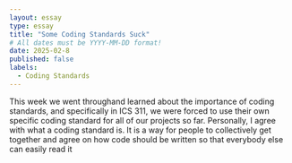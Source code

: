 ```yaml
---
layout: essay
type: essay
title: "Some Coding Standards Suck"
# All dates must be YYYY-MM-DD format!
date: 2025-02-8
published: false
labels:
  - Coding Standards
---
```


This week we went throughand learned about the importance of coding standards, and specifically in  ICS 311, we were forced to use their own specific coding standard for all of our projects so far. Personally, I agree with what a coding standard is. It is a way for people to collectively get together and agree on how code should be written so that everybody else can easily read it
